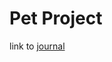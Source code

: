 # Pet Project

link to [journal](https://docs.google.com/document/d/1BoSmyWnHemz9O0574DGVYdN_TsIbd1vQHwkvzAPbAwI/edit)